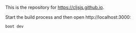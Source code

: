 This is the repository for https://cljsjs.github.io.

Start the build process and then open http://localhost:3000:
```
boot dev
```